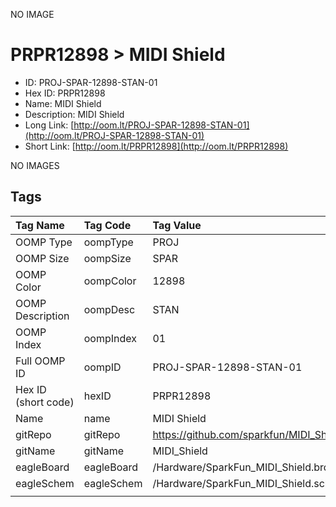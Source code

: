 


  
NO IMAGE  
# PRPR12898 > MIDI Shield

- ID: PROJ-SPAR-12898-STAN-01
- Hex ID: PRPR12898
- Name: MIDI Shield
- Description: MIDI Shield
- Long Link: [http://oom.lt/PROJ-SPAR-12898-STAN-01](http://oom.lt/PROJ-SPAR-12898-STAN-01)
- Short Link: [http://oom.lt/PRPR12898](http://oom.lt/PRPR12898)
  
NO IMAGES  
## Tags
  

|Tag Name|Tag Code|Tag Value|
| :--- | :--- | :--- |
|OOMP Type|oompType|PROJ|
|OOMP Size|oompSize|SPAR|
|OOMP Color|oompColor|12898|
|OOMP Description|oompDesc|STAN|
|OOMP Index|oompIndex|01|
|Full OOMP ID|oompID|PROJ-SPAR-12898-STAN-01|
|Hex ID (short code)|hexID|PRPR12898|
|Name|name|MIDI Shield|
|gitRepo|gitRepo|https://github.com/sparkfun/MIDI_Shield|
|gitName|gitName|MIDI_Shield|
|eagleBoard|eagleBoard|/Hardware/SparkFun_MIDI_Shield.brd|
|eagleSchem|eagleSchem|/Hardware/SparkFun_MIDI_Shield.sch|
||||
